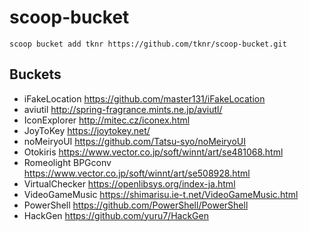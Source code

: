 # scoop-bucket

```
scoop bucket add tknr https://github.com/tknr/scoop-bucket.git
```

## Buckets

* iFakeLocation https://github.com/master131/iFakeLocation
* aviutil http://spring-fragrance.mints.ne.jp/aviutl/
* IconExplorer http://mitec.cz/iconex.html
* JoyToKey https://joytokey.net/
* noMeiryoUI https://github.com/Tatsu-syo/noMeiryoUI
* Otokiris https://www.vector.co.jp/soft/winnt/art/se481068.html
* Romeolight BPGconv https://www.vector.co.jp/soft/winnt/art/se508928.html
* VirtualChecker https://openlibsys.org/index-ja.html
* VideoGameMusic https://shimarisu.ie-t.net/VideoGameMusic.html
* PowerShell https://github.com/PowerShell/PowerShell
* HackGen https://github.com/yuru7/HackGen





